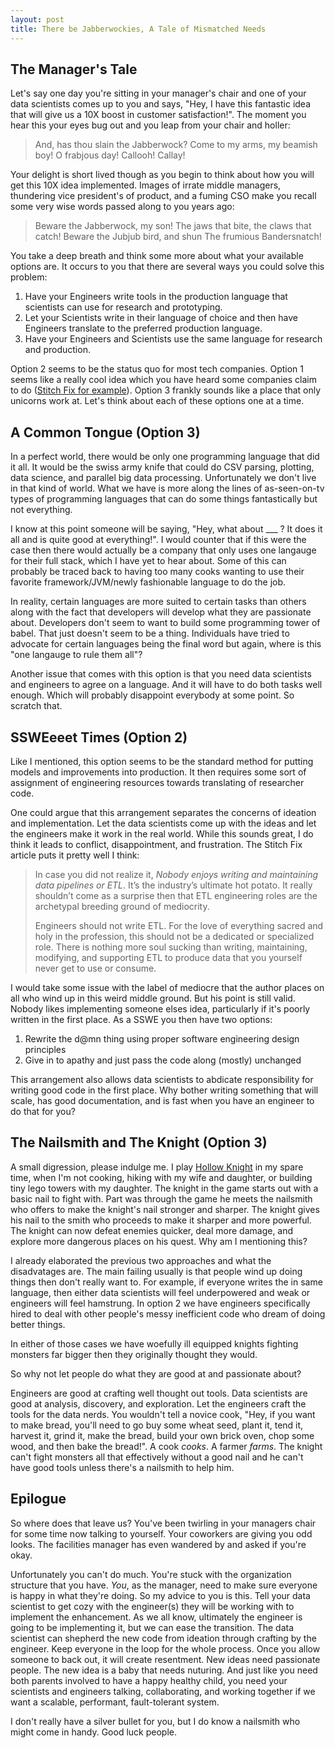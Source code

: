 ```yaml
---
layout: post
title: There be Jabberwockies, A Tale of Mismatched Needs
---
```


## The Manager's Tale

Let's say one day you're sitting in your manager's chair and one of your data scientists
comes up to you and says, "Hey, I have this fantastic idea that will give us a 10X boost in
customer satisfaction!". The moment you hear this your eyes bug out and you leap from your
chair and holler:

> And, has thou slain the Jabberwock?
> Come to my arms, my beamish boy!
> O frabjous day! Callooh! Callay!

Your delight is short lived though as you begin to think about how you will get this 10X
idea implemented. Images of irrate middle managers, thundering vice president's of product, and
a fuming CSO make you recall some very wise words passed along to you years ago:

> Beware the Jabberwock, my son!
> The jaws that bite, the claws that catch!
> Beware the Jubjub bird, and shun
> The frumious Bandersnatch!

You take a deep breath and think some more about what your available options are. It occurs to 
you that there are several ways you could solve this problem:

1. Have your Engineers write tools in the production language that scientists can use
   for research and prototyping.
2. Let your Scientists write in their language of choice and then have Engineers translate
   to the preferred production language.
3. Have your Engineers and Scientists use the same language for research and production.

Option 2 seems to be the status quo for most tech companies. Option 1 seems like a 
really cool idea which you have heard some companies claim to do 
([Stitch Fix for example](https://multithreaded.stitchfix.com/blog/2016/03/16/engineers-shouldnt-write-etl/)).
Option 3 frankly sounds like a place that only unicorns work at. Let's think about each of 
these options one at a time.

## A Common Tongue (Option 3)

In a perfect world, there would be only one programming language that did it all. It would
be the swiss army knife that could do CSV parsing, plotting, data science, and parallel
big data processing. Unfortunately we don't live in that kind of world. What we have is more
along the lines of as-seen-on-tv types of programming languages that can do some things
fantastically but not everything.

I know at this point someone will be saying, "Hey, what about ___ ? It does it 
all and is quite good at everything!". I would counter that if this were the case then there
would actually be a company that only uses one langauge for their full stack, which I have
yet to hear about. Some of this can probably be traced back to having too many cooks wanting to use
their favorite framework/JVM/newly fashionable language to do the job.

In reality, certain languages are more suited to certain tasks than others along with the fact
that developers will develop what they are passionate about. Developers don't seem to want to
build some programming tower of babel. That just doesn't seem to be a thing. Individuals have tried
to advocate for certain languages being the final word but again, where is this "one
langauge to rule them all"?

Another issue that comes with this option is that you need data scientists and engineers to agree
on a language. And it will have to do both tasks well enough. Which will probably disappoint everybody
at some point. So scratch that.

## SSWEeeet Times (Option 2)

Like I mentioned, this option seems to be the standard method for putting models and improvements
into production. It then requires some sort of assignment of engineering resources towards
translating of researcher code.

One could argue that this arrangement separates the concerns of ideation and implementation. Let the
data scientists come up with the ideas and let the engineers make it work in the real world. While this
sounds great, I do think it leads to conflict, disappointment, and frustration. The Stitch Fix article
puts it pretty well I think:

> In case you did not realize it, *Nobody enjoys writing and maintaining data pipelines or ETL*. It’s
> the industry’s ultimate hot potato. It really shouldn’t come as a surprise then that ETL engineering
> roles are the archetypal breeding ground of mediocrity.
> 
> Engineers should not write ETL. For the love of everything sacred and holy in the profession, this
> should not be a dedicated or specialized role. There is nothing more soul sucking than writing, 
> maintaining, modifying, and supporting ETL to produce data that you yourself never get to use or consume.

I would take some issue with the label of mediocre that the author places on all who wind up in this weird 
middle ground. But his point is still valid. Nobody likes implementing someone elses idea, particularly if
it's poorly written in the first place. As a SSWE you then have two options:

1. Rewrite the d@mn thing using proper software engineering design principles
2. Give in to apathy and just pass the code along (mostly) unchanged

This arrangement also allows data scientists to abdicate responsibility for writing good code in the first
place. Why bother writing something that will scale, has good documentation, and is fast when you have an 
engineer to do that for you?

## The Nailsmith and The Knight (Option 3)

A small digression, please indulge me. I play [Hollow Knight](http://hollowknight.com/) in my spare time, 
when I'm not cooking, hiking with my wife and daughter, or building tiny lego towers with my daughter. The
knight in the game starts out with a basic nail to fight with. Part was through the game he meets the
nailsmith who offers to make the knight's nail stronger and sharper. The knight gives his nail to the smith
who proceeds to make it sharper and more powerful. The knight can now defeat enemies quicker, deal more damage,
and explore more dangerous places on his quest. Why am I mentioning this?

I already elaborated the previous two approaches and what the disadvatages are. The main failing usually is
that people wind up doing things then don't really want to. For example, if everyone writes the in same 
language, then either data scientists will feel underpowered and weak or engineers will feel hamstrung. In
option 2 we have engineers specifically hired to deal with other people's messy inefficient code who dream
of doing better things.

In either of those cases we have woefully ill equipped knights fighting monsters far bigger then they
originally thought they would.

So why not let people do what they are good at and passionate about?

Engineers are good at crafting well thought out tools. Data scientists are good at analysis, discovery, and
exploration. Let the engineers craft the tools for the data nerds. You wouldn't tell a novice cook, "Hey, 
if you want to make bread, you'll need to go buy some wheat seed, plant it, tend it, harvest it, grind it,
make the bread, build your own brick oven, chop some wood, and then bake the bread!". A cook *cooks*. A
farmer *farms*. The knight can't fight monsters all that effectively without a good nail and he can't have
good tools unless there's a nailsmith to help him.

## Epilogue

So where does that leave us? You've been twirling in your managers chair for some time now talking to yourself.
Your coworkers are giving you odd looks. The facilities manager has even wandered by and asked if you're okay.

Unfortunately you can't do much. You're stuck with the organization structure that you have. *You*, as the
manager, need to make sure everyone is happy in what they're doing. So my advice to you is this. Tell
your data scientist to get cozy with the engineer(s) they will be working with to implement the enhancement.
As we all know, ultimately the engineer is going to be implementing it, but we can ease the transition. The
data scientist can shepherd the new code from ideation through crafting by the engineer. Keep everyone in the 
loop for the whole process. Once you allow someone to back out, it will create resentment. New ideas need 
passionate people. The new idea is a baby that needs nuturing. And just like you need both parents involved to
have a happy healthy child, you need your scientists and engineers talking, collaborating, and working
together if we want a scalable, performant, fault-tolerant system.

I don't really have a silver bullet for you, but I do know a nailsmith who might come in handy. Good luck people.
